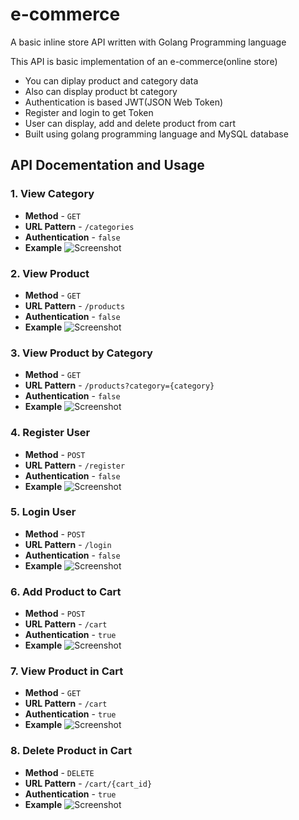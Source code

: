 # e-commerce
A basic inline store API written with Golang Programming language

This API is basic implementation of an e-commerce(online store)
- You can diplay product and category data
- Also can display product bt category
- Authentication is based JWT(JSON Web Token)
- Register and login to get Token
- User can display, add and delete product from cart
- Built using golang programming language and MySQL database

## API Docementation and Usage

### 1. View Category
- **Method** - `GET` <br>
- **URL Pattern** - `/categories` <br>
- **Authentication** - `false` <br>
- **Example**
![Screenshot](/screenshot/GetCategory.png)
### 2. View Product
- **Method** - `GET` <br>
- **URL Pattern** - `/products` <br>
- **Authentication** - `false` <br>
- **Example**
![Screenshot](/screenshot/GetProduct.png)
### 3. View Product by Category
- **Method** - `GET` <br>
- **URL Pattern** - `/products?category={category}` <br>
- **Authentication** - `false` <br>
- **Example**
![Screenshot](/screenshot/GetProductbyCategory.png)
### 4. Register User
- **Method** - `POST` <br>
- **URL Pattern** - `/register` <br>
- **Authentication** - `false` <br>
- **Example**
![Screenshot](/screenshot/Register.png)
### 5. Login User
- **Method** - `POST` <br>
- **URL Pattern** - `/login` <br>
- **Authentication** - `false` <br>
- **Example**
![Screenshot](/screenshot/Login.png)
### 6. Add Product to Cart
- **Method** - `POST` <br>
- **URL Pattern** - `/cart` <br>
- **Authentication** - `true` <br>
- **Example**
![Screenshot](/screenshot/PostCart.png)
### 7. View Product in Cart
- **Method** - `GET` <br>
- **URL Pattern** - `/cart` <br>
- **Authentication** - `true` <br>
- **Example**
![Screenshot](/screenshot/GetCart.png)
### 8. Delete Product in Cart
- **Method** - `DELETE` <br>
- **URL Pattern** - `/cart/{cart_id}` <br>
- **Authentication** - `true` <br>
- **Example**
![Screenshot](/screenshot/DeleteCart.png)
